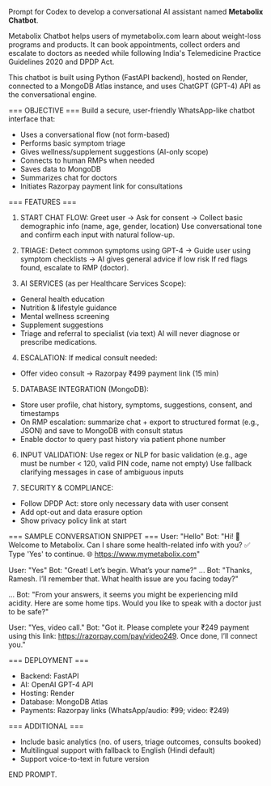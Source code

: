 Prompt for Codex to develop a conversational AI assistant named **Metabolix Chatbot**.

Metabolix Chatbot helps users of mymetabolix.com learn about weight-loss programs and products. It can book appointments, collect orders and escalate to doctors as needed while following India's Telemedicine Practice Guidelines 2020 and DPDP Act.

This chatbot is built using Python (FastAPI backend), hosted on Render, connected to a MongoDB Atlas instance, and uses ChatGPT (GPT-4) API as the conversational engine.

=== OBJECTIVE ===
Build a secure, user-friendly WhatsApp-like chatbot interface that:
- Uses a conversational flow (not form-based)
- Performs basic symptom triage
- Gives wellness/supplement suggestions (AI-only scope)
- Connects to human RMPs when needed
- Saves data to MongoDB
- Summarizes chat for doctors
- Initiates Razorpay payment link for consultations

=== FEATURES ===

1. START CHAT FLOW:
Greet user → Ask for consent → Collect basic demographic info (name, age, gender, location)
Use conversational tone and confirm each input with natural follow-up.

2. TRIAGE:
Detect common symptoms using GPT-4 → Guide user using symptom checklists → AI gives general advice if low risk
If red flags found, escalate to RMP (doctor).

3. AI SERVICES (as per Healthcare Services Scope):
- General health education
- Nutrition & lifestyle guidance
- Mental wellness screening
- Supplement suggestions
- Triage and referral to specialist (via text)
AI will never diagnose or prescribe medications.

4. ESCALATION:
If medical consult needed:
- Offer video consult → Razorpay ₹499 payment link (15 min)

5. DATABASE INTEGRATION (MongoDB):
- Store user profile, chat history, symptoms, suggestions, consent, and timestamps
- On RMP escalation: summarize chat + export to structured format (e.g., JSON) and save to MongoDB with consult status
- Enable doctor to query past history via patient phone number

6. INPUT VALIDATION:
Use regex or NLP for basic validation (e.g., age must be number < 120, valid PIN code, name not empty)
Use fallback clarifying messages in case of ambiguous inputs

7. SECURITY & COMPLIANCE:
- Follow DPDP Act: store only necessary data with user consent
- Add opt-out and data erasure option
- Show privacy policy link at start

=== SAMPLE CONVERSATION SNIPPET ===
User: "Hello"
Bot: "Hi! 👋 Welcome to Metabolix. Can I share some health-related info with you? ✅ Type 'Yes' to continue. 🌐 https://www.mymetabolix.com"

User: "Yes"
Bot: "Great! Let’s begin. What’s your name?"
...
Bot: "Thanks, Ramesh. I’ll remember that. What health issue are you facing today?"

...
Bot: "From your answers, it seems you might be experiencing mild acidity. Here are some home tips. Would you like to speak with a doctor just to be safe?"

User: "Yes, video call."
Bot: "Got it. Please complete your ₹249 payment using this link: https://razorpay.com/pay/video249. Once done, I’ll connect you."

=== DEPLOYMENT ===
- Backend: FastAPI
- AI: OpenAI GPT-4 API
- Hosting: Render
- Database: MongoDB Atlas
- Payments: Razorpay links (WhatsApp/audio: ₹99; video: ₹249)

=== ADDITIONAL ===
- Include basic analytics (no. of users, triage outcomes, consults booked)
- Multilingual support with fallback to English (Hindi default)
- Support voice-to-text in future version

END PROMPT.
